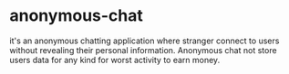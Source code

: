 # anonymous-chat
it's an anonymous chatting application where stranger connect to users without revealing their personal information. Anonymous chat not store users data for any kind for worst activity to earn money.
